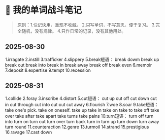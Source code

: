 # 🚀 我的单词战斗笔记

> 原则：1.快记快用，重现不收藏。
> 2.只写单词，不写意思，便于复习。
> 3.完全随机，没有规律。
> 4.只作日常的记录，没有其他用处。

## 2025-08-30
1.irragate 
2.instill 
3.trafficker
4.slippery
5.break短语：
break dowm
break up
break out
break into
break in
break away
break off
break even
6.memoir
7.deposit
8.expertise
9.tempt
10.recession

## 2025-08-31
1.collide
2.foray
3.inscribe
4.distort
5.cut短语：
cut up
cut off
cut down
cut in
cut through
cut into
cut out
cut away
6.flourish
7.woe
8.soar
9.take短语：
take one's pick.
take on oneself.
take up
take in
take on
take to
take off
take over
take after
take apart
take turns
take pains
10.turn短语：
turn off
turn into
turn on
turn out
turn over
turn back
turn in
turn up
turn down
turn away
turn round
11.counteraction
12.genre
13.turmoil
14.strand
15.prestigious
16.ravage
17.cast down
